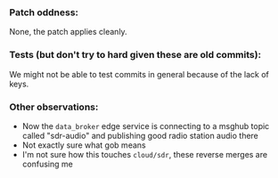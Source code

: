 ### Patch oddness:
None, the patch applies cleanly.

### Tests (but don't try to hard given these are old commits):
We might not be able to test commits in general because of the lack of keys.

### Other observations:
* Now the `data_broker` edge service is connecting to a msghub topic called "sdr-audio" and publishing good radio station audio there
* Not exactly sure what gob means
* I'm not sure how this touches `cloud/sdr`, these reverse merges are confusing me

